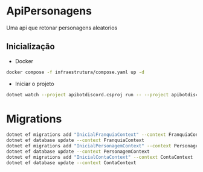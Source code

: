 # ApiPersonagens

Uma api que retonar personagens aleatorios


## Inicialização

- Docker 

```bash
docker compose -f infraestrutura/compose.yaml up -d
```

- Iniciar o projeto

```bash
dotnet watch --project apibotdiscord.csproj run -- --project apibotdiscord.csproj
```

# Migrations

```bash
dotnet ef migrations add "InicialFranquiaContext" --context FranquiaContext
dotnet ef database update --context FranquiaContext
dotnet ef migrations add "InicialPersonagemContext" --context PersonagemContext
dotnet ef database update --context PersonagemContext
dotnet ef migrations add "InicialContaContext" --context ContaContext
dotnet ef database update --context ContaContext
```
